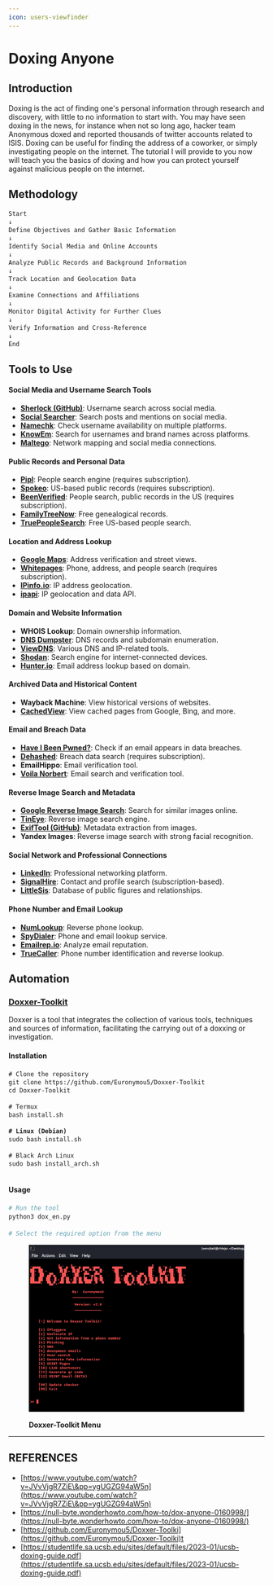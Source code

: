 ```yaml
---
icon: users-viewfinder
---
```


# Doxing Anyone

## Introduction

Doxing is the act of finding one's personal information through research and discovery, with little to no information to start with. You may have seen doxing in the news, for instance when not so long ago, hacker team Anonymous doxed and reported thousands of twitter accounts related to ISIS. Doxing can be useful for finding the address of a coworker, or simply investigating people on the internet. The tutorial I will provide to you now will teach you the basics of doxing and how you can protect yourself against malicious people on the internet.

## Methodology

```
Start  
↓  
Define Objectives and Gather Basic Information  
↓  
Identify Social Media and Online Accounts  
↓  
Analyze Public Records and Background Information  
↓  
Track Location and Geolocation Data  
↓  
Examine Connections and Affiliations  
↓  
Monitor Digital Activity for Further Clues  
↓  
Verify Information and Cross-Reference  
↓  
End
```



## Tools to Use

#### Social Media and Username Search Tools

* [**Sherlock (GitHub)**](https://github.com/sherlock-project/sherlock): Username search across social media.
* [**Social Searcher**](https://www.social-searcher.com/): Search posts and mentions on social media.
* [**Namechk**](https://namechk.com/): Check username availability on multiple platforms.
* [**KnowEm**](https://knowem.com/): Search for usernames and brand names across platforms.
* [**Maltego**](https://www.maltego.com/): Network mapping and social media connections.

#### Public Records and Personal Data

* [**Pipl**](https://pipl.com/): People search engine (requires subscription).
* [**Spokeo**](https://www.spokeo.com/): US-based public records (requires subscription).
* [**BeenVerified**](https://www.beenverified.com/): People search, public records in the US (requires subscription).
* [**FamilyTreeNow**](https://www.familytreenow.com/): Free genealogical records.
* [**TruePeopleSearch**](https://www.truepeoplesearch.com/): Free US-based people search.

#### Location and Address Lookup

* [**Google Maps**](https://maps.google.com/): Address verification and street views.
* [**Whitepages**](https://www.whitepages.com/): Phone, address, and people search (requires subscription).
* [**IPinfo.io**](https://ipinfo.io/): IP address geolocation.
* [**ipapi**](https://ipapi.co/): IP geolocation and data API.

#### Domain and Website Information

* **WHOIS Lookup**: Domain ownership information.
* [**DNS Dumpster**](https://dnsdumpster.com/): DNS records and subdomain enumeration.
* [**ViewDNS**](https://viewdns.info/): Various DNS and IP-related tools.
* [**Shodan**](https://www.shodan.io/): Search engine for internet-connected devices.
* [**Hunter.io**](https://hunter.io/): Email address lookup based on domain.

#### Archived Data and Historical Content

* **Wayback Machine**: View historical versions of websites.
* [**CachedView**](https://cachedview.com/): View cached pages from Google, Bing, and more.

#### Email and Breach Data

* [**Have I Been Pwned?**](https://haveibeenpwned.com/): Check if an email appears in data breaches.
* [**Dehashed**](https://www.dehashed.com/): Breach data search (requires subscription).
* **EmailHippo**: Email verification tool.
* [**Voila Norbert**](https://www.voilanorbert.com/): Email search and verification tool.

#### Reverse Image Search and Metadata

* [**Google Reverse Image Search**](https://images.google.com/): Search for similar images online.
* [**TinEye**](https://www.tineye.com/): Reverse image search engine.
* [**ExifTool (GitHub)**](https://exiftool.org/): Metadata extraction from images.
* **Yandex Images**: Reverse image search with strong facial recognition.

#### Social Network and Professional Connections

* [**LinkedIn**](https://www.linkedin.com/): Professional networking platform.
* [**SignalHire**](https://www.signalhire.com/): Contact and profile search (subscription-based).
* [**LittleSis**](https://littlesis.org/): Database of public figures and relationships.

#### Phone Number and Email Lookup

* [**NumLookup**](https://www.numlookup.com/): Reverse phone lookup.
* [**SpyDialer**](https://www.spydialer.com/): Phone and email lookup service.
* [**Emailrep.io**](https://emailrep.io/): Analyze email reputation.
* [**TrueCaller**](https://www.truecaller.com/): Phone number identification and reverse lookup.

## Automation

### [Doxxer-Toolkit](https://github.com/Euronymou5/Doxxer-Toolkit)

Doxxer is a tool that integrates the collection of various tools, techniques and sources of information, facilitating the carrying out of a doxxing or investigation.

#### Installation

<pre class="language-bash"><code class="lang-bash"># Clone the repository
git clone https://github.com/Euronymou5/Doxxer-Toolkit
cd Doxxer-Toolkit

# Termux
bash install.sh

<strong># Linux (Debian)
</strong>sudo bash install.sh

# Black Arch Linux
sudo bash install_arch.sh

</code></pre>

#### Usage

```bash
# Run the tool
python3 dox_en.py

# Select the required option from the menu
```

<figure><img src="../../../.gitbook/assets/image (1) (1) (1).png" alt=""><figcaption><p><strong>Doxxer-Toolkit Menu</strong></p></figcaption></figure>







***

## REFERENCES

* [https://www.youtube.com/watch?v=JVvVjgR7ZiE\&pp=ygUGZG94aW5n](https://www.youtube.com/watch?v=JVvVjgR7ZiE\&pp=ygUGZG94aW5n)
* [https://null-byte.wonderhowto.com/how-to/dox-anyone-0160998/](https://null-byte.wonderhowto.com/how-to/dox-anyone-0160998/)
* [https://github.com/Euronymou5/Doxxer-Toolki](https://github.com/Euronymou5/Doxxer-Toolki)t
* [https://studentlife.sa.ucsb.edu/sites/default/files/2023-01/ucsb-doxing-guide.pdf](https://studentlife.sa.ucsb.edu/sites/default/files/2023-01/ucsb-doxing-guide.pdf)



